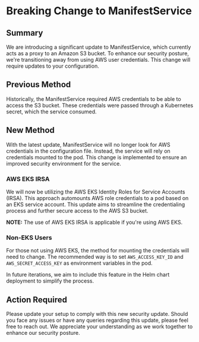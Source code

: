 # Breaking Change to ManifestService

## Summary

We are introducing a significant update to ManifestService, which currently acts as a proxy to an Amazon S3 bucket. To enhance our security posture, we're transitioning away from using AWS user credentials. This change will require updates to your configuration.

## Previous Method

Historically, the ManifestService required AWS credentials to be able to access the S3 bucket. These credentials were passed through a Kubernetes secret, which the service consumed.

## New Method

With the latest update, ManifestService will no longer look for AWS credentials in the configuration file. Instead, the service will rely on credentials mounted to the pod. This change is implemented to ensure an improved security environment for the service.

### AWS EKS IRSA

We will now be utilizing the AWS EKS Identity Roles for Service Accounts (IRSA). This approach automounts AWS role credentials to a pod based on an EKS service account. This update aims to streamline the credentialing process and further secure access to the AWS S3 bucket.

**NOTE:** The use of AWS EKS IRSA is applicable if you're using AWS EKS.

### Non-EKS Users

For those not using AWS EKS, the method for mounting the credentials will need to change. The recommended way is to set `AWS_ACCESS_KEY_ID` and `AWS_SECRET_ACCESS_KEY` as environment variables in the pod.

In future iterations, we aim to include this feature in the Helm chart deployment to simplify the process.

## Action Required

Please update your setup to comply with this new security update. Should you face any issues or have any queries regarding this update, please feel free to reach out. We appreciate your understanding as we work together to enhance our security posture.

